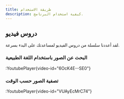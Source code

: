 ```yaml
---
title: طريقة الاستخدام
description: كيفية استخدام البرنامج.
---
```


## دروس فيديو

لقد أعددنا سلسلة من دروس الفيديو لمساعدتك على البدء بسرعة.

### البحث عن الصور باستخدام اللغة الطبيعية

:YoutubePlayer{video-id="6OcK4E--SE0"}

### تصفية الصور حسب الوقت

:YoutubePlayer{video-id="VUAyEcMrC74"}
